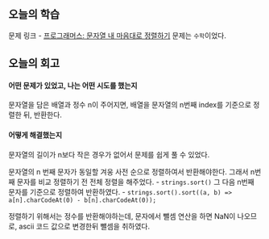 ## 오늘의 학습
문제 링크 - [프로그래머스: 문자열 내 마음대로 정렬하기](https://school.programmers.co.kr/learn/courses/30/lessons/12915)
문제는 `수학`이었다.


## 오늘의 회고
#### 어떤 문제가 있었고, 나는 어떤 시도를 했는지
문자열을 담은 배열과 정수 n이 주어지면, 배열을 문자열의 n번째 index를 기준으로 정렬한 뒤, 반환한다.

#### 어떻게 해결했는지
문자열의 길이가 n보다 작은 경우가 없어서 문제를 쉽게 풀 수 있었다.

문자열의 n 번째 문자가 동일할 겨웅 사전 순으로 정렬하여서 반환해야한다.
그래서 n번째 문자를 비교 정렬하기 전 전체 정렬을 해주었다. - `strings.sort()`
그 다음 n번째 문자를 기준으로 정렬하여 반환하였다. - `strings.sort().sort((a, b) => a[n].charCodeAt(0) - b[n].charCodeAt(0));`

정렬하기 위해서는 정수를 반환해야하는데, 문자에서 뺄셈 연산을 하면 NaN이 나오므로, ascii 코드 값으로 변경한뒤 뺄셈을 취하였다.
